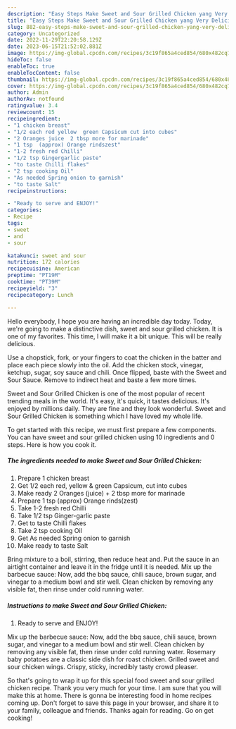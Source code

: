 ```yaml
---
description: "Easy Steps Make Sweet and Sour Grilled Chicken yang Very Delicious"
title: "Easy Steps Make Sweet and Sour Grilled Chicken yang Very Delicious"
slug: 882-easy-steps-make-sweet-and-sour-grilled-chicken-yang-very-delicious
category: Uncategorized
date: 2022-11-29T22:20:58.129Z
date: 2023-06-15T21:52:02.881Z
image: https://img-global.cpcdn.com/recipes/3c19f865a4ced854/680x482cq70/sweet-and-sour-grilled-chicken-recipe-main-photo.jpg
hideToc: false
enableToc: true
enableTocContent: false
thumbnail: https://img-global.cpcdn.com/recipes/3c19f865a4ced854/680x482cq70/sweet-and-sour-grilled-chicken-recipe-main-photo.jpg
cover: https://img-global.cpcdn.com/recipes/3c19f865a4ced854/680x482cq70/sweet-and-sour-grilled-chicken-recipe-main-photo.jpg
author: Admin
authorAv: notfound
ratingvalue: 3.4
reviewcount: 15
recipeingredient:
- "1 chicken breast"
- "1/2 each red yellow  green Capsicum cut into cubes"
- "2 Oranges juice  2 tbsp more for marinade"
- "1 tsp  (approx) Orange rindszest"
- "1-2 fresh red Chilli"
- "1/2 tsp Gingergarlic paste"
- "to taste Chilli flakes"
- "2 tsp cooking Oil"
- "As needed Spring onion to garnish"
- "to taste Salt"
recipeinstructions:

- "Ready to serve and ENJOY!"
categories:
- Recipe
tags:
- sweet
- and
- sour

katakunci: sweet and sour 
nutrition: 172 calories
recipecuisine: American
preptime: "PT19M"
cooktime: "PT39M"
recipeyield: "3"
recipecategory: Lunch

---
```



Hello everybody, I hope you are having an incredible day today. Today, we're going to make a distinctive dish, sweet and sour grilled chicken. It is one of my favorites. This time, I will make it a bit unique. This will be really delicious.

Use a chopstick, fork, or your fingers to coat the chicken in the batter and place each piece slowly into the oil. Add the chicken stock, vinegar, ketchup, sugar, soy sauce and chili. Once flipped, baste with the Sweet and Sour Sauce. Remove to indirect heat and baste a few more times.

Sweet and Sour Grilled Chicken is one of the most popular of recent trending meals in the world. It's easy, it's quick, it tastes delicious. It's enjoyed by millions daily. They are fine and they look wonderful. Sweet and Sour Grilled Chicken is something which I have loved my whole life.


To get started with this recipe, we must first prepare a few components. You can have sweet and sour grilled chicken using 10 ingredients and 0 steps. Here is how you cook it.

<!--inarticleads1-->

##### The ingredients needed to make Sweet and Sour Grilled Chicken:

1. Prepare 1 chicken breast
1. Get 1/2 each red, yellow &amp; green Capsicum, cut into cubes
1. Make ready 2 Oranges (juice) + 2 tbsp more for marinade
1. Prepare 1 tsp  (approx) Orange rinds(zest)
1. Take 1-2 fresh red Chilli
1. Take 1/2 tsp Ginger-garlic paste
1. Get to taste Chilli flakes
1. Take 2 tsp cooking Oil
1. Get As needed Spring onion to garnish
1. Make ready to taste Salt


Bring mixture to a boil, stirring, then reduce heat and. Put the sauce in an airtight container and leave it in the fridge until it is needed. Mix up the barbecue sauce: Now, add the bbq sauce, chili sauce, brown sugar, and vinegar to a medium bowl and stir well. Clean chicken by removing any visible fat, then rinse under cold running water. 

<!--inarticleads2-->

##### Instructions to make Sweet and Sour Grilled Chicken:


1. Ready to serve and ENJOY!

Mix up the barbecue sauce: Now, add the bbq sauce, chili sauce, brown sugar, and vinegar to a medium bowl and stir well. Clean chicken by removing any visible fat, then rinse under cold running water. Rosemary baby potatoes are a classic side dish for roast chicken. Grilled sweet and sour chicken wings. Crispy, sticky, incredibly tasty crowd pleaser. 

So that's going to wrap it up for this special food sweet and sour grilled chicken recipe. Thank you very much for your time. I am sure that you will make this at home. There is gonna be interesting food in home recipes coming up. Don't forget to save this page in your browser, and share it to your family, colleague and friends. Thanks again for reading. Go on get cooking!
